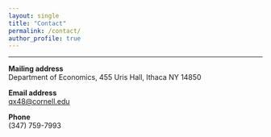 ```yaml
---
layout: single
title: "Contact"
permalink: /contact/
author_profile: true
---
```

---

**Mailing address**  
Department of Economics,
455 Uris Hall, 
Ithaca NY 14850

**Email address**  
qx48@cornell.edu

**Phone**  
(347) 759-7993

